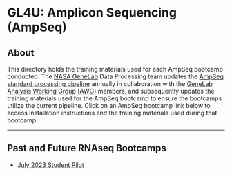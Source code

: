 # GL4U: Amplicon Sequencing (AmpSeq)

## About
This directory holds the training materials used for each AmpSeq bootcamp conducted. The [NASA GeneLab](https://genelab.nasa.gov/) Data Processing team updates the [AmpSeq standard processing pipeline](https://github.com/nasa/GeneLab_Data_Processing/tree/master/Amplicon) annually in collaboration with the [GeneLab Analysis Working Group (AWG)](https://osdr.nasa.gov/bio/awg/about.html) members, and subsequently updates the training materials used for the AmpSeq bootcamp to ensure the bootcamps utilize the current pipeline. Click on an AmpSeq bootcamp link below to access installation instructions and the training materials used during that bootcamp. 

---
## Past and Future RNAseq Bootcamps
- [July 2023 Student Pilot](../../../wiki/GL4U:-Amplicon-Sequencing-Bootcamp-2023-Pilot-at-CSULA)  
